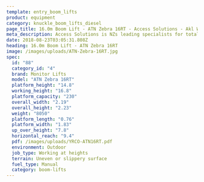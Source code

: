 ```yaml
---
template: entry_boom_lifts
product: equipment
category: knuckle_boom_lifts_diesel
page_title: 16.0m Boom Lift - ATN Zebra 16RT - Access Solutions - Akl Wgtn Chch, NZ
meta_description: Access Solutions is NZs leading specialists for total access solution equipment. 100% NZ owned & operated. Read about us - Make an enquiry today
date: 2018-08-23T03:05:31.808Z
heading: 16.0m Boom Lift - ATN Zebra 16RT
image: /images/uploads/ATN-Zebra-16RT.jpg
spec:
  id: "88"
  category_id: "4"
  brand: Monitor Lifts
  model: "ATN Zebra 16RT"
  platform_height: "14.8"
  working_height: "16.8"
  platform_capacity: "230"
  overall_width: "2.19"
  overall_height: "2.23"
  weight: "8050"
  platform_length: "0.76"
  platform_width: "1.83"
  up_over_height: "7.8"
  horizontal_reach: "9.4"
  pdf: /images/uploads/YRCO-ATN16RT.pdf
  environment: Outdoor
  job_type: Working at heights
  terrain: Uneven or slippery surface
  fuel_type: Manual
  category: boom-lifts
---
```

